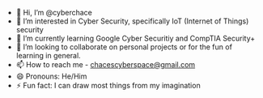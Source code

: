 - 👋 Hi, I’m @cyberchace
- 👀 I’m interested in Cyber Security, specifically IoT (Internet of Things) security
- 🌱 I’m currently learning Google Cyber Securitiy and CompTIA Security+
- 💞️ I’m looking to collaborate on personal projects or for the fun of learning in general. 
- 📫 How to reach me - chacescyberspace@gmail.com
- 😄 Pronouns: He/Him
- ⚡ Fun fact: I can draw most things from my imagination

<!---
cyberchace/cyberchace is a ✨ special ✨ repository because its `README.md` (this file) appears on your GitHub profile.
You can click the Preview link to take a look at your changes.
--->
